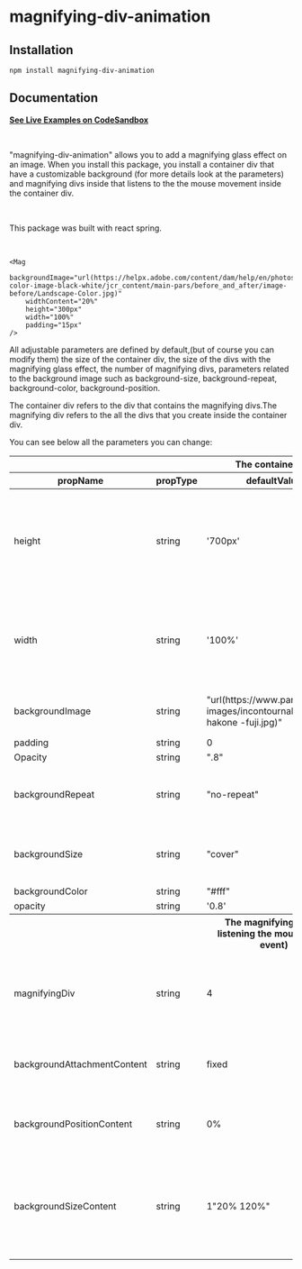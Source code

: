# magnifying-div-animation

## Installation

`npm install magnifying-div-animation`

## Documentation

<a href="https://codesandbox.io/s/young-darkness-3iq93?file=/package.json">
    <strong> 
         <p>See Live Examples on CodeSandbox</p>
    </strong>
</a>
<br/>
<p>
"magnifying-div-animation" allows you to add a magnifying glass effect on an image. When you install this package, you install a container div that have a customizable background (for more details look at the parameters) and magnifying divs inside that listens to the the mouse movement inside the container div.
</p>
<br/>
<p> This package was built with react spring.</p>
<br/>

    <Mag
    	backgroundImage="url(https://helpx.adobe.com/content/dam/help/en/photoshop/using/convert-color-image-black-white/jcr_content/main-pars/before_and_after/image-before/Landscape-Color.jpg)"
    	widthContent="20%"
    	height="300px"
    	width="100%"
    	padding="15px"
    />

<p>
All adjustable parameters are defined by default,(but of course you can modify them) the size of the container div, the size of the divs with the magnifying glass effect, the number of magnifying divs, parameters related to the background image such as background-size, background-repeat, background-color, background-position.
<p>The container div refers to the div that contains the magnifying divs.The magnifying div refers to the all the divs that you create inside the container div.</p>
<p>You can see below all the parameters you can change:</p>

<table>
    <thead>
        <tr>
            <th></th>
            <th></th>
            <th>The container div</th>
            <th></th>
            <th></th>
        </tr>
        <tr>
            <th>propName</th>
            <th>propType</th>
            <th>defaultValue</th>
            <th>isRequired</th>
            <th>Explanation</th>
        </tr>
    </thead>
    <tbody>
      <tr>
            <td>height</td>
            <td>string</td>
             <td>
            '700px'
            </td>
            <td>Yes</td>
            <td>The parameter allows to set the height of the container div. You should use only values in px, or viewport, but not in %.</td>
        </tr>
        <tr>
            <td>width</td>
            <td>string</td>
            <td>
            '100%'
            </td>
            <td>Yes</td>
            <td>The parameter allows to set the width of the container div. You should use values in px, or viewport, and %.</td>
        </tr>
        <tr>
            <td>backgroundImage</td>
            <td>string</td>
            <td>
            "url(https://www.partir.com/
            images/incontournables/japon-hakone
            -fuji.jpg)"
            </td>
            <td>Yes</td>
            <td>This url is used for the maginifying divs.</td>
        </tr>
         <tr>
            <td>padding</td>
            <td>string</td>
           <td>0</td>
            <td>No</td>
            <td> - </td>
        </tr>
         <tr>
            <td>Opacity</td>
            <td>string</td>
           <td>".8"</td>
            <td>No</td>
            <td> - </td>
        </tr>
         <tr>
            <td>backgroundRepeat</td>
            <td>string</td>
           <td>"no-repeat"</td>
            <td>No</td>
            <td> If you change this parameter it won't affect the magnifying div. </td>
        </tr>
        <tr>
            <td>backgroundSize</td>
            <td>string</td>
           <td>"cover"</td>
            <td>No</td>
            <td> If you change this parameter it won't affect the magnifying div. </td>
        </tr>
          <tr>
            <td>backgroundColor</td>
            <td>string</td>
           <td>"#fff"</td>
            <td>No</td>
            <td> - </td>
        </tr>
          <tr>
            <td>opacity</td>
            <td>string</td>
             <td>
            '0.8'
            </td>
            <td>Yes</td>
            <td> - </td>
        </tr>
        <tr>
            <th></th>
            <th></th>
            <th>The magnifying div (is listening the mouse move event) </th>
            <th></th>
            <th></th>
        </tr>
        <tr>
            <td>magnifyingDiv</td>
            <td>string</td>
            <td>4</td>
            <td>Yes</td>
            <td>This parameter defines the numbers of magnifying divs. Example : magnifyingDiv={1}</td>
        </tr>
         <tr>
            <td>backgroundAttachmentContent</td>
            <td>string</td>
            <td>fixed</td>
            <td>Yes</td>
            <td> If you change this parameter it won't affect the container div. </td>
        </tr>
         <tr>
            <td>backgroundPositionContent</td>
            <td>string</td>
            <td>0%</td>
            <td>No</td>
            <td> If you change this parameter it won't affect the container div.</td>
        </tr>
          <tr>
            <td> backgroundSizeContent</td>
            <td>string</td>
            <td>1"20% 120%"</td>
            <td>Yes</td>
            <td> If you change this parameter it won't affect the container div. It is required otherwise you won't get the magnifying div.</td>
        </tr>
    </tbody>
</table>
